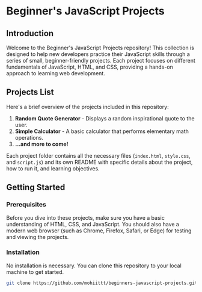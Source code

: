 # Beginner's JavaScript Projects

## Introduction

Welcome to the Beginner's JavaScript Projects repository! This collection is designed to help new developers practice their JavaScript skills through a series of small, beginner-friendly projects. Each project focuses on different fundamentals of JavaScript, HTML, and CSS, providing a hands-on approach to learning web development.

## Projects List

Here's a brief overview of the projects included in this repository:

1. **Random Quote Generator** - Displays a random inspirational quote to the user.
2. **Simple Calculator** - A basic calculator that performs elementary math operations.
3.  **...and more to come!**

Each project folder contains all the necessary files (`index.html`, `style.css`, and `script.js`) and its own README with specific details about the project, how to run it, and learning objectives.

## Getting Started

### Prerequisites

Before you dive into these projects, make sure you have a basic understanding of HTML, CSS, and JavaScript. You should also have a modern web browser (such as Chrome, Firefox, Safari, or Edge) for testing and viewing the projects.

### Installation

No installation is necessary. You can clone this repository to your local machine to get started.

```bash
git clone https://github.com/mohiittt/beginners-javascript-projects.git
